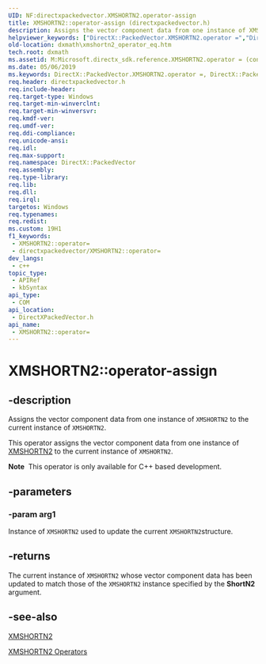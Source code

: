 ```yaml
---
UID: NF:directxpackedvector.XMSHORTN2.operator-assign
title: XMSHORTN2::operator-assign (directxpackedvector.h)
description: Assigns the vector component data from one instance of XMSHORTN2 to the current instance of XMSHORTN2.
helpviewer_keywords: ["DirectX::PackedVector.XMSHORTN2.operator =","DirectX::PackedVector::XMSHORTN2::operator =","XMSHORTN2 structure [DirectX Math Support APIs]","operator = method","XMSHORTN2.operator =","XMSHORTN2.operator-assign","XMSHORTN2.operator=","XMSHORTN2::operator-assign","XMSHORTN2::operator=","dxmath.xmshortn2_operator_eq","operator = method [DirectX Math Support APIs]","operator = method [DirectX Math Support APIs]","XMSHORTN2 structure","operator="]
old-location: dxmath\xmshortn2_operator_eq.htm
tech.root: dxmath
ms.assetid: M:Microsoft.directx_sdk.reference.XMSHORTN2.operator = (const XMSHORTN2)
ms.date: 05/06/2019
ms.keywords: DirectX::PackedVector.XMSHORTN2.operator =, DirectX::PackedVector::XMSHORTN2::operator =, XMSHORTN2 structure [DirectX Math Support APIs],operator = method, XMSHORTN2.operator =, XMSHORTN2.operator-assign, XMSHORTN2.operator=, XMSHORTN2::operator-assign, XMSHORTN2::operator=, dxmath.xmshortn2_operator_eq, operator = method [DirectX Math Support APIs], operator = method [DirectX Math Support APIs],XMSHORTN2 structure, operator=
req.header: directxpackedvector.h
req.include-header: 
req.target-type: Windows
req.target-min-winverclnt: 
req.target-min-winversvr: 
req.kmdf-ver: 
req.umdf-ver: 
req.ddi-compliance: 
req.unicode-ansi: 
req.idl: 
req.max-support: 
req.namespace: DirectX::PackedVector
req.assembly: 
req.type-library: 
req.lib: 
req.dll: 
req.irql: 
targetos: Windows
req.typenames: 
req.redist: 
ms.custom: 19H1
f1_keywords:
 - XMSHORTN2::operator=
 - directxpackedvector/XMSHORTN2::operator=
dev_langs:
 - c++
topic_type:
 - APIRef
 - kbSyntax
api_type:
 - COM
api_location:
 - DirectXPackedVector.h
api_name:
 - XMSHORTN2::operator=
---
```


# XMSHORTN2::operator-assign


## -description

Assigns the vector component data from one instance of <code>XMSHORTN2</code> to the current instance of <code>XMSHORTN2</code>.

This operator assigns the vector component data from one instance of <a href="/windows/win32/api/directxpackedvector/ns-directxpackedvector-xmshortn2">XMSHORTN2</a> to the current instance of <code>XMSHORTN2</code>.

<div class="alert"><b>Note</b>  This operator is only available for C++ based development.</div>

## -parameters

### -param arg1

Instance of <code>XMSHORTN2</code> used to update the current <code>XMSHORTN2</code>structure.

## -returns

The current instance of <code>XMSHORTN2</code> whose vector component data has been updated to match those of the <code>XMSHORTN2</code> instance specified by the <b>ShortN2</b> argument.

## -see-also

<a href="/windows/win32/api/directxpackedvector/ns-directxpackedvector-xmshortn2">XMSHORTN2</a>

<a href="https://msdn.microsoft.com/69918b19-3dde-4c12-84f3-caac4f3e3c11">XMSHORTN2 Operators</a>

